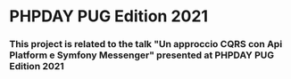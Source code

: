 # PHPDAY PUG Edition 2021

### This project is related to the talk "Un approccio CQRS con Api Platform e Symfony Messenger" presented at PHPDAY PUG Edition 2021

